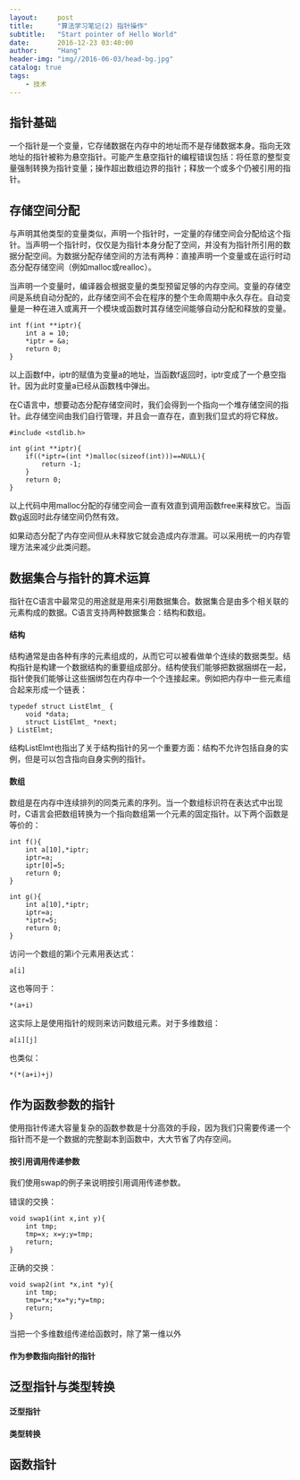 ```yaml
---
layout:     post
title:      "算法学习笔记(2) 指针操作"
subtitle:   "Start pointer of Hello World"
date:       2016-12-23 03:40:00
author:     "Hang"
header-img: "img//2016-06-03/head-bg.jpg"
catalog: true
tags:
    - 技术
---
```


## 指针基础

一个指针是一个变量，它存储数据在内存中的地址而不是存储数据本身。指向无效地址的指针被称为悬空指针。可能产生悬空指针的编程错误包括：将任意的整型变量强制转换为指针变量；操作超出数组边界的指针；释放一个或多个仍被引用的指针。

## 存储空间分配

与声明其他类型的变量类似，声明一个指针时，一定量的存储空间会分配给这个指针。当声明一个指针时，仅仅是为指针本身分配了空间，并没有为指针所引用的数据分配空间。为数据分配存储空间的方法有两种：直接声明一个变量或在运行时动态分配存储空间（例如malloc或realloc）。

当声明一个变量时，编译器会根据变量的类型预留足够的内存空间。变量的存储空间是系统自动分配的，此存储空间不会在程序的整个生命周期中永久存在。自动变量是一种在进入或离开一个模块或函数时其存储空间能够自动分配和释放的变量。

```
int f(int **iptr){
	int a = 10;
	*iptr = &a;
	return 0;
}
```
以上函数f中，iptr的赋值为变量a的地址，当函数f返回时，iptr变成了一个悬空指针。因为此时变量a已经从函数栈中弹出。

在C语言中，想要动态分配存储空间时，我们会得到一个指向一个堆存储空间的指针。此存储空间由我们自行管理，并且会一直存在，直到我们显式的将它释放。

```
#include <stdlib.h>

int g(int **iptr){
	if((*iptr=(int *)malloc(sizeof(int)))==NULL){
		return -1;
	}
	return 0;
}
```

以上代码中用malloc分配的存储空间会一直有效直到调用函数free来释放它。当函数g返回时此存储空间仍然有效。

如果动态分配了内存空间但从未释放它就会造成内存泄漏。可以采用统一的内存管理方法来减少此类问题。

## 数据集合与指针的算术运算

指针在C语言中最常见的用途就是用来引用数据集合。数据集合是由多个相关联的元素构成的数据。C语言支持两种数据集合：结构和数组。

#### 结构

结构通常是由各种有序的元素组成的，从而它可以被看做单个连续的数据类型。结构指针是构建一个数据结构的重要组成部分。结构使我们能够把数据捆绑在一起，指针使我们能够让这些捆绑包在内存中一个个连接起来。例如把内存中一些元素组合起来形成一个链表：

```
typedef struct ListElmt_ {
	void *data;
	struct ListElmt_ *next;
} ListElmt;
```

结构ListElmt也指出了关于结构指针的另一个重要方面：结构不允许包括自身的实例，但是可以包含指向自身实例的指针。

#### 数组

数组是在内存中连续排列的同类元素的序列。当一个数组标识符在表达式中出现时，C语言会把数组转换为一个指向数组第一个元素的固定指针。以下两个函数是等价的：

```
int f(){
	int a[10],*iptr;
	iptr=a;
	iptr[0]=5;
	return 0;
}

int g(){
	int a[10],*iptr;
	iptr=a;
	*iptr=5;
	return 0;
}
```
访问一个数组的第i个元素用表达式：

```
a[i]
```
这也等同于：

```
*(a+i)
```

这实际上是使用指针的规则来访问数组元素。对于多维数组：

```
a[i][j]
```

也类似：

```
*(*(a+i)+j)
```

## 作为函数参数的指针

使用指针传递大容量复杂的函数参数是十分高效的手段，因为我们只需要传递一个指针而不是一个数据的完整副本到函数中，大大节省了内存空间。

#### 按引用调用传递参数

我们使用swap的例子来说明按引用调用传递参数。

错误的交换：

```
void swap1(int x,int y){
	int tmp;
	tmp=x; x=y;y=tmp;
	return;
}
```

正确的交换：

```
void swap2(int *x,int *y){
	int tmp;
	tmp=*x;*x=*y;*y=tmp;
	return;
}
```

当把一个多维数组传递给函数时，除了第一维以外

#### 作为参数指向指针的指针

## 泛型指针与类型转换

#### 泛型指针

#### 类型转换

## 函数指针